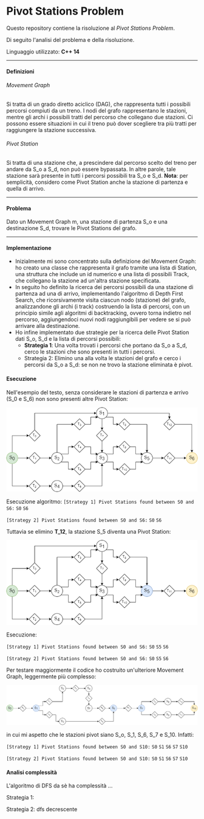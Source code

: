# Pivot Stations Problem

Questo repository  contiene la risoluzione al *Pivot Stations Problem*.

Di seguito l'analisi del problema e della risoluzione.

Linguaggio utilizzato: **C++ 14**

----

#### Definizioni

###### Movement Graph 

Si tratta di un grado diretto aciclico (DAG), che rappresenta tutti i possibili percorsi compiuti da un treno.
I nodi del grafo rappresentano le stazioni, mentre gli archi i possibili tratti del percorso che collegano due stazioni.
Ci possono essere situazioni in cui il treno può dover scegliere tra più tratti per raggiungere la stazione successiva.

###### Pivot Station

Si tratta di una stazione che, a prescindere dal percorso scelto del treno per andare da S_o a S_d, non può essere bypassata. 
In altre parole, tale stazione sarà presente in tutti i percorsi possibili tra S_o e S_d.
**Nota**: per semplicità, considero come Pivot Station anche la stazione di partenza e quella di arrivo.

---

#### Problema

Dato un Movement Graph m, una stazione di partenza S_o e una destinazione S_d, trovare le Pivot Stations del grafo.

---

#### Implementazione

- Inizialmente mi sono concentrato sulla definizione del Movement Graph: ho creato una classe che rappresenta il grafo tramite una lista di Station, una struttura che include un id numerico e una lista di possibili Track, che collegano la stazione ad un'altra stazione specificata.
- In seguito ho definito la ricerca dei percorsi possibili da una stazione di partenza ad una di arrivo, implementando l'algoritmo di Depth First Search, che ricorsivamente visita ciascun nodo (stazione) del grafo, analizzandone gli archi (i track) costruendo la lista di percorsi, con un principio simile agli algoritmi di backtracking, ovvero torna indietro nel percorso, aggiungendoci nuovi nodi raggiungibili per vedere se si può arrivare alla destinazione.
- Ho infine implementato due strategie per la ricerca delle Pivot Station dati S_o, S_d e la lista di percorsi possibili:
  - **Strategia 1**: 
    Una volta trovati i percorsi che portano da S_o a S_d, cerco le stazioni che sono presenti in tutti i percorsi.
  - Strategia 2:
    Elimino una alla volta le stazioni del grafo e cerco i percorsi da S_o a S_d: se non ne trovo la stazione eliminata è pivot.



#### Esecuzione

Nell'esempio del testo, senza considerare le stazioni di partenza e arrivo (S_0 e S_6) non sono presenti altre Pivot Station:

![](https://github.com/fabridigua/pivot-stations-problem/blob/main/movement_graph_esempio_1.png)

Esecuzione algoritmo:
`[Strategy 1] Pivot Stations found between S0 and S6:`
`S0`
`S6`

`[Strategy 2] Pivot Stations found between S0 and S6:`
`S0`
`S6`

Tuttavia se elimino **T_12**, la stazione S_5 diventa una Pivot Station:

![](https://github.com/fabridigua/pivot-stations-problem/blob/main/movement_graph_esempio_1_noT12.png)

Esecuzione:

`[Strategy 1] Pivot Stations found between S0 and S6:`
`S0`
`S5`
`S6`

`[Strategy 2] Pivot Stations found between S0 and S6:`
`S0`
`S5`
`S6`



Per testare maggiormente il codice ho costruito un'ulteriore Movement Graph, leggermente più complesso:

![](https://github.com/fabridigua/pivot-stations-problem/blob/main/movement_graph_esempio_2.png)

in cui mi aspetto che le stazioni pivot siano S_o, S_1, S_6, S_7 e S_10. Infatti:

`[Strategy 1] Pivot Stations found between S0 and S10:`
`S0`
`S1`
`S6`
`S7`
`S10`

`[Strategy 2] Pivot Stations found between S0 and S10:`
`S0`
`S1`
`S6`
`S7`
`S10`



#### Analisi complessità

L'algoritmo di DFS da sè ha complessità ...

Strategia 1:

Strategia 2: dfs decrescente



